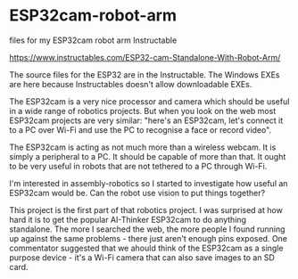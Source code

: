 # ESP32cam-robot-arm
files for my ESP32cam robot arm Instructable

https://www.instructables.com/ESP32-cam-Standalone-With-Robot-Arm/

The source files for the ESP32 are in the Instructable. The Windows EXEs are here because Instructables doesn't allow downloadable EXEs.

The ESP32cam is a very nice processor and camera which should be useful in a wide range of robotics projects. But when you look on the web most ESP32cam projects are very similar: "here's an ESP32cam, let's connect it to a PC over Wi-Fi and use the PC to recognise a face or record video". 

The ESP32cam is acting as not much more than a wireless webcam. It is simply a peripheral to a PC. It should be capable of more than that. It ought to be very useful in robots that are not tethered to a PC through Wi-Fi.

I'm interested in assembly-robotics so I started to investigate how useful an ESP32cam would be. Can the robot use vision to put things together? 

This project is the first part of that robotics project. I was surprised at how hard it is to get the popular AI-Thinker ESP32cam to do anything standalone. The more I searched the web, the more people I found running up against the same problems - there just aren't enough pins exposed. One commentator suggested that we ahould think of the ESP32cam as a single purpose device - it's a Wi-Fi camera that can also save images to an SD card. 
